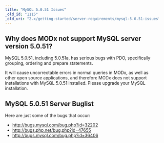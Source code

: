 ```yaml
---
title: "MySQL 5.0.51 Issues"
_old_id: "1115"
_old_uri: "2.x/getting-started/server-requirements/mysql-5.0.51-issues"
---
```


## Why does MODx not support MySQL server version 5.0.51?

MySQL 5.0.51, including 5.0.51a, has serious bugs with PDO, specifically grouping, ordering and prepare statements.

It will cause uncorrectable errors in normal queries in MODx, as well as other open source applications, and therefore MODx does not support installations with MySQL 5.0.51 installed. Please upgrade your MySQL installation.

## MySQL 5.0.51 Server Buglist

Here are just some of the bugs that occur:

- <http://bugs.mysql.com/bug.php?id=32202>
- <http://bugs.php.net/bug.php?id=47655>
- <http://bugs.mysql.com/bug.php?id=36406>